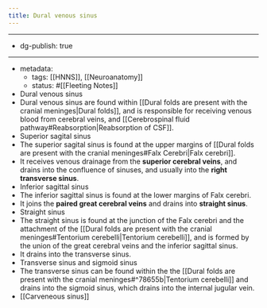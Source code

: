 ```yaml
---
title: Dural venous sinus
---
```


- --
- dg-publish: true
- --
- metadata:
	- tags: [[HNNS]], [[Neuroanatomy]]
	- status: #[[Fleeting Notes]]
- Dural venous sinus
- Dural venous sinus are found within [[Dural folds are present with the cranial meninges|Dural folds]], and is responsible for receiving venous blood from cerebral veins, and [[Cerebrospinal fluid pathway#Reabsorption|Reabsorption of CSF]].
- Superior sagital sinus
- The superior sagital sinus is found at the upper margins of [[Dural folds are present with the cranial meninges#Falx Cerebri|Falx cerebri]].
- It receives venous drainage from the **superior cerebral veins**, and drains into the confluence of sinuses, and usually into the **right transverse sinus**.
- Inferior sagittal sinus
- The inferior sagittal sinus is found at the lower margins of Falx cerebri.
- It joins the **paired great cerebral veins** and drains into **straight sinus**.
- Straight sinus
- The straight sinus is found at the junction of the Falx cerebri and the attachment of the [[Dural folds are present with the cranial meninges#Tentorium cerebelli|Tentorium cerebelli]], and is formed by the union of the great cerebral veins and the inferior sagittal sinus.
- It drains into the transverse sinus.
- Transverse sinus and sigmoid sinus
- The transverse sinus can be found within the the [[Dural folds are present with the cranial meninges#^78655b|Tentorium cerebelli]] and drains into the sigmoid sinus, which drains into the internal jugular vein.
- [[Carveneous sinus]]